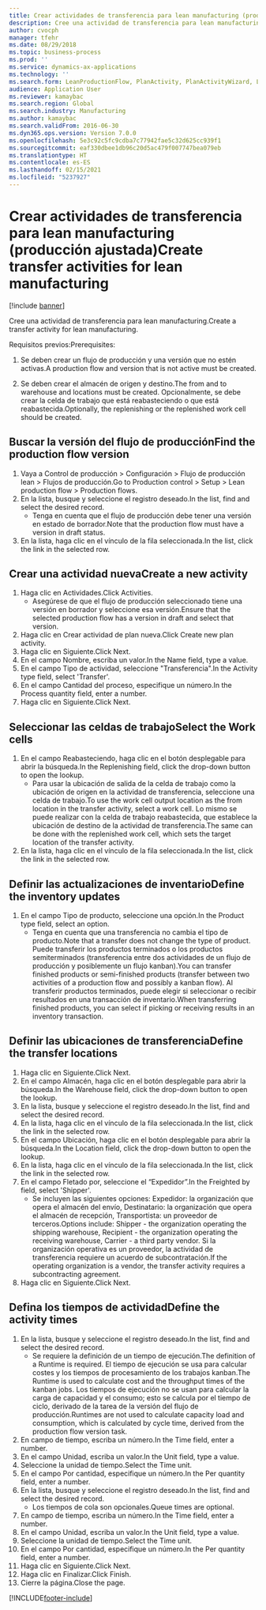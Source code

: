 ```yaml
---
title: Crear actividades de transferencia para lean manufacturing (producción ajustada)
description: Cree una actividad de transferencia para lean manufacturing.
author: cvocph
manager: tfehr
ms.date: 08/29/2018
ms.topic: business-process
ms.prod: ''
ms.service: dynamics-ax-applications
ms.technology: ''
ms.search.form: LeanProductionFlow, PlanActivity, PlanActivityWizard, LeanWorkCellLookup, InventLocationIdLookup
audience: Application User
ms.reviewer: kamaybac
ms.search.region: Global
ms.search.industry: Manufacturing
ms.author: kamaybac
ms.search.validFrom: 2016-06-30
ms.dyn365.ops.version: Version 7.0.0
ms.openlocfilehash: 5e3c92c5fc9cdba7c77942fae5c32d625cc939f1
ms.sourcegitcommit: eaf330dbee1db96c20d5ac479f007747bea079eb
ms.translationtype: HT
ms.contentlocale: es-ES
ms.lasthandoff: 02/15/2021
ms.locfileid: "5237927"
---
```

# <a name="create-transfer-activities-for-lean-manufacturing"></a><span data-ttu-id="e41ea-103">Crear actividades de transferencia para lean manufacturing (producción ajustada)</span><span class="sxs-lookup"><span data-stu-id="e41ea-103">Create transfer activities for lean manufacturing</span></span>

[!include [banner](../../includes/banner.md)]

<span data-ttu-id="e41ea-104">Cree una actividad de transferencia para lean manufacturing.</span><span class="sxs-lookup"><span data-stu-id="e41ea-104">Create a transfer activity for lean manufacturing.</span></span> 

<span data-ttu-id="e41ea-105">Requisitos previos:</span><span class="sxs-lookup"><span data-stu-id="e41ea-105">Prerequisites:</span></span> 

1. <span data-ttu-id="e41ea-106">Se deben crear un flujo de producción y una versión que no estén activas.</span><span class="sxs-lookup"><span data-stu-id="e41ea-106">A production flow and version that is not active must be created.</span></span>

2. <span data-ttu-id="e41ea-107">Se deben crear el almacén de origen y destino.</span><span class="sxs-lookup"><span data-stu-id="e41ea-107">The from and to warehouse and locations must be created.</span></span> <span data-ttu-id="e41ea-108">Opcionalmente, se debe crear la celda de trabajo que está reabasteciendo o que está reabastecida.</span><span class="sxs-lookup"><span data-stu-id="e41ea-108">Optionally, the replenishing or the replenished work cell should be created.</span></span>


## <a name="find-the-production-flow-version"></a><span data-ttu-id="e41ea-109">Buscar la versión del flujo de producción</span><span class="sxs-lookup"><span data-stu-id="e41ea-109">Find the production flow version</span></span>
1. <span data-ttu-id="e41ea-110">Vaya a Control de producción > Configuración > Flujo de producción lean > Flujos de producción.</span><span class="sxs-lookup"><span data-stu-id="e41ea-110">Go to Production control > Setup > Lean production flow > Production flows.</span></span>
2. <span data-ttu-id="e41ea-111">En la lista, busque y seleccione el registro deseado.</span><span class="sxs-lookup"><span data-stu-id="e41ea-111">In the list, find and select the desired record.</span></span>
    * <span data-ttu-id="e41ea-112">Tenga en cuenta que el flujo de producción debe tener una versión en estado de borrador.</span><span class="sxs-lookup"><span data-stu-id="e41ea-112">Note that the production flow must have a version in draft status.</span></span>  
3. <span data-ttu-id="e41ea-113">En la lista, haga clic en el vínculo de la fila seleccionada.</span><span class="sxs-lookup"><span data-stu-id="e41ea-113">In the list, click the link in the selected row.</span></span>

## <a name="create-a-new-activity"></a><span data-ttu-id="e41ea-114">Crear una actividad nueva</span><span class="sxs-lookup"><span data-stu-id="e41ea-114">Create a new activity</span></span>
1. <span data-ttu-id="e41ea-115">Haga clic en Actividades.</span><span class="sxs-lookup"><span data-stu-id="e41ea-115">Click Activities.</span></span>
    * <span data-ttu-id="e41ea-116">Asegúrese de que el flujo de producción seleccionado tiene una versión en borrador y seleccione esa versión.</span><span class="sxs-lookup"><span data-stu-id="e41ea-116">Ensure that the selected production flow has a version in draft and select that version.</span></span>  
2. <span data-ttu-id="e41ea-117">Haga clic en Crear actividad de plan nueva.</span><span class="sxs-lookup"><span data-stu-id="e41ea-117">Click Create new plan activity.</span></span>
3. <span data-ttu-id="e41ea-118">Haga clic en Siguiente.</span><span class="sxs-lookup"><span data-stu-id="e41ea-118">Click Next.</span></span>
4. <span data-ttu-id="e41ea-119">En el campo Nombre, escriba un valor.</span><span class="sxs-lookup"><span data-stu-id="e41ea-119">In the Name field, type a value.</span></span>
5. <span data-ttu-id="e41ea-120">En el campo Tipo de actividad, seleccione "Transferencia".</span><span class="sxs-lookup"><span data-stu-id="e41ea-120">In the Activity type field, select 'Transfer'.</span></span>
6. <span data-ttu-id="e41ea-121">En el campo Cantidad del proceso, especifique un número.</span><span class="sxs-lookup"><span data-stu-id="e41ea-121">In the Process quantity field, enter a number.</span></span>
7. <span data-ttu-id="e41ea-122">Haga clic en Siguiente.</span><span class="sxs-lookup"><span data-stu-id="e41ea-122">Click Next.</span></span>

## <a name="select-the-work-cells"></a><span data-ttu-id="e41ea-123">Seleccionar las celdas de trabajo</span><span class="sxs-lookup"><span data-stu-id="e41ea-123">Select the Work cells</span></span>
1. <span data-ttu-id="e41ea-124">En el campo Reabasteciendo, haga clic en el botón desplegable para abrir la búsqueda.</span><span class="sxs-lookup"><span data-stu-id="e41ea-124">In the Replenishing field, click the drop-down button to open the lookup.</span></span>
    * <span data-ttu-id="e41ea-125">Para usar la ubicación de salida de la celda de trabajo como la ubicación de origen en la actividad de transferencia, seleccione una celda de trabajo.</span><span class="sxs-lookup"><span data-stu-id="e41ea-125">To use the work cell output location as the from location in the transfer activity, select a work cell.</span></span> <span data-ttu-id="e41ea-126">Lo mismo se puede realizar con la celda de trabajo reabastecida, que establece la ubicación de destino de la actividad de transferencia.</span><span class="sxs-lookup"><span data-stu-id="e41ea-126">The same can be done with the replenished work cell, which sets the target location of the transfer activity.</span></span>  
2. <span data-ttu-id="e41ea-127">En la lista, haga clic en el vínculo de la fila seleccionada.</span><span class="sxs-lookup"><span data-stu-id="e41ea-127">In the list, click the link in the selected row.</span></span>

## <a name="define-the-inventory-updates"></a><span data-ttu-id="e41ea-128">Definir las actualizaciones de inventario</span><span class="sxs-lookup"><span data-stu-id="e41ea-128">Define the inventory updates</span></span>
1. <span data-ttu-id="e41ea-129">En el campo Tipo de producto, seleccione una opción.</span><span class="sxs-lookup"><span data-stu-id="e41ea-129">In the Product type field, select an option.</span></span>
    * <span data-ttu-id="e41ea-130">Tenga en cuenta que una transferencia no cambia el tipo de producto.</span><span class="sxs-lookup"><span data-stu-id="e41ea-130">Note that a transfer does not change the type of product.</span></span> <span data-ttu-id="e41ea-131">Puede transferir los productos terminados o los productos semiterminados (transferencia entre dos actividades de un flujo de producción y posiblemente un flujo kanban).</span><span class="sxs-lookup"><span data-stu-id="e41ea-131">You can transfer finished products or semi-finished products (transfer between two activities of a production flow and possibly a kanban flow).</span></span>     <span data-ttu-id="e41ea-132">Al transferir productos terminados, puede elegir si seleccionar o recibir resultados en una transacción de inventario.</span><span class="sxs-lookup"><span data-stu-id="e41ea-132">When transferring finished products, you can select if picking or receiving results in an inventory transaction.</span></span>  

## <a name="define-the-transfer-locations"></a><span data-ttu-id="e41ea-133">Definir las ubicaciones de transferencia</span><span class="sxs-lookup"><span data-stu-id="e41ea-133">Define the transfer locations</span></span>
1. <span data-ttu-id="e41ea-134">Haga clic en Siguiente.</span><span class="sxs-lookup"><span data-stu-id="e41ea-134">Click Next.</span></span>
2. <span data-ttu-id="e41ea-135">En el campo Almacén, haga clic en el botón desplegable para abrir la búsqueda.</span><span class="sxs-lookup"><span data-stu-id="e41ea-135">In the Warehouse field, click the drop-down button to open the lookup.</span></span>
3. <span data-ttu-id="e41ea-136">En la lista, busque y seleccione el registro deseado.</span><span class="sxs-lookup"><span data-stu-id="e41ea-136">In the list, find and select the desired record.</span></span>
4. <span data-ttu-id="e41ea-137">En la lista, haga clic en el vínculo de la fila seleccionada.</span><span class="sxs-lookup"><span data-stu-id="e41ea-137">In the list, click the link in the selected row.</span></span>
5. <span data-ttu-id="e41ea-138">En el campo Ubicación, haga clic en el botón desplegable para abrir la búsqueda.</span><span class="sxs-lookup"><span data-stu-id="e41ea-138">In the Location field, click the drop-down button to open the lookup.</span></span>
6. <span data-ttu-id="e41ea-139">En la lista, haga clic en el vínculo de la fila seleccionada.</span><span class="sxs-lookup"><span data-stu-id="e41ea-139">In the list, click the link in the selected row.</span></span>
7. <span data-ttu-id="e41ea-140">En el campo Fletado por, seleccione el “Expedidor”.</span><span class="sxs-lookup"><span data-stu-id="e41ea-140">In the Freighted by field, select 'Shipper'.</span></span>
    * <span data-ttu-id="e41ea-141">Se incluyen las siguientes opciones: Expedidor: la organización que opera el almacén del envío, Destinatario: la organización que opera el almacén de recepción, Transportista: un proveedor de terceros.</span><span class="sxs-lookup"><span data-stu-id="e41ea-141">Options include: Shipper - the organization operating the shipping warehouse, Recipient -  the organization operating the receiving warehouse, Carrier - a third party vendor.</span></span> <span data-ttu-id="e41ea-142">Si la organización operativa es un proveedor, la actividad de transferencia requiere un acuerdo de subcontratación.</span><span class="sxs-lookup"><span data-stu-id="e41ea-142">If the operating organization is a vendor, the transfer activity requires a subcontracting agreement.</span></span>  
8. <span data-ttu-id="e41ea-143">Haga clic en Siguiente.</span><span class="sxs-lookup"><span data-stu-id="e41ea-143">Click Next.</span></span>

## <a name="define-the-activity-times"></a><span data-ttu-id="e41ea-144">Defina los tiempos de actividad</span><span class="sxs-lookup"><span data-stu-id="e41ea-144">Define the activity times</span></span>
1. <span data-ttu-id="e41ea-145">En la lista, busque y seleccione el registro deseado.</span><span class="sxs-lookup"><span data-stu-id="e41ea-145">In the list, find and select the desired record.</span></span>
    * <span data-ttu-id="e41ea-146">Se requiere la definición de un tiempo de ejecución.</span><span class="sxs-lookup"><span data-stu-id="e41ea-146">The definition of a Runtime is required.</span></span> <span data-ttu-id="e41ea-147">El tiempo de ejecución se usa para calcular costes y los tiempos de procesamiento de los trabajos kanban.</span><span class="sxs-lookup"><span data-stu-id="e41ea-147">The Runtime is used to calculate cost and the throughput times of the kanban jobs.</span></span> <span data-ttu-id="e41ea-148">Los tiempos de ejecución no se usan para calcular la carga de capacidad y el consumo; esto se calcula por el tiempo de ciclo, derivado de la tarea de la versión del flujo de producción.</span><span class="sxs-lookup"><span data-stu-id="e41ea-148">Runtimes are not used to calculate capacity load and consumption, which is calculated by cycle time, derived from the production flow version task.</span></span>  
2. <span data-ttu-id="e41ea-149">En campo de tiempo, escriba un número.</span><span class="sxs-lookup"><span data-stu-id="e41ea-149">In the Time field, enter a number.</span></span>
3. <span data-ttu-id="e41ea-150">En el campo Unidad, escriba un valor.</span><span class="sxs-lookup"><span data-stu-id="e41ea-150">In the Unit field, type a value.</span></span>
4. <span data-ttu-id="e41ea-151">Seleccione la unidad de tiempo.</span><span class="sxs-lookup"><span data-stu-id="e41ea-151">Select the Time unit.</span></span>
5. <span data-ttu-id="e41ea-152">En el campo Por cantidad, especifique un número.</span><span class="sxs-lookup"><span data-stu-id="e41ea-152">In the Per quantity field, enter a number.</span></span>
6. <span data-ttu-id="e41ea-153">En la lista, busque y seleccione el registro deseado.</span><span class="sxs-lookup"><span data-stu-id="e41ea-153">In the list, find and select the desired record.</span></span>
    * <span data-ttu-id="e41ea-154">Los tiempos de cola son opcionales.</span><span class="sxs-lookup"><span data-stu-id="e41ea-154">Queue times are optional.</span></span>  
7. <span data-ttu-id="e41ea-155">En campo de tiempo, escriba un número.</span><span class="sxs-lookup"><span data-stu-id="e41ea-155">In the Time field, enter a number.</span></span>
8. <span data-ttu-id="e41ea-156">En el campo Unidad, escriba un valor.</span><span class="sxs-lookup"><span data-stu-id="e41ea-156">In the Unit field, type a value.</span></span>
9. <span data-ttu-id="e41ea-157">Seleccione la unidad de tiempo.</span><span class="sxs-lookup"><span data-stu-id="e41ea-157">Select the Time unit.</span></span>
10. <span data-ttu-id="e41ea-158">En el campo Por cantidad, especifique un número.</span><span class="sxs-lookup"><span data-stu-id="e41ea-158">In the Per quantity field, enter a number.</span></span>
11. <span data-ttu-id="e41ea-159">Haga clic en Siguiente.</span><span class="sxs-lookup"><span data-stu-id="e41ea-159">Click Next.</span></span>
12. <span data-ttu-id="e41ea-160">Haga clic en Finalizar.</span><span class="sxs-lookup"><span data-stu-id="e41ea-160">Click Finish.</span></span>
13. <span data-ttu-id="e41ea-161">Cierre la página.</span><span class="sxs-lookup"><span data-stu-id="e41ea-161">Close the page.</span></span>



[!INCLUDE[footer-include](../../../includes/footer-banner.md)]